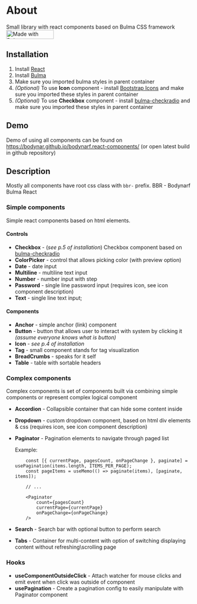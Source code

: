# About
Small library with react components based on Bulma CSS framework&nbsp; <a href="https://bulma.io" title="Bulma css framework">
	<img
    	src="https://bulma.io/images/made-with-bulma.png"
    	alt="Made with Bulma"
    	width="128"
    	height="24"/>
</a>

## Installation
1. Install [React](https://reactjs.org/)
2. Install [Bulma](https://bulma.io/)
3. Make sure you imported bulma styles in parent container
4. *(Optional)* To use **Icon** component - install [Bootstrap Icons](https://icons.getbootstrap.com/) and make sure you imported these styles in parent container
5. *(Optional)* To use **Checkbox** component - install [bulma-checkradio](https://www.npmjs.com/package/bulma-checkradio) and make sure you imported these styles in parent container


## Demo
Demo of using all components can be found on https://bodynar.github.io/bodynarf.react-components/ (or open latest build in github repository)
## Description
Mostly all components have root css class with `bbr-` prefix. BBR - Bodynarf Bulma React

### Simple components
Simple react components based on html elements.

#### Controls
 - **Checkbox** - (*see p.5 of installation*) Checkbox component based on [bulma-checkradio](https://wikiki.github.io/form/checkradio)
 - **ColorPicker** - control that allows picking color (with preview option)
 - **Date** - date input
 - **Multiline** - multiline text input
 - **Number** - number input with step
 - **Password** - single line password input (requires icon, see icon component description)
 - **Text** - single line text input;

#### Components
 - **Anchor** - simple anchor (link) component
 - **Button** - button that allows user to interact with system by clicking it _(assume everyone knows what is button)_
 - **Icon** - *see p.4 of installation*
 - **Tag** - small component stands for tag visualization
 - **BreadCrumbs** - speaks for it self
 - **Table** - table with sortable headers

### Complex components
Complex components is set of components built via combining simple components or represent complex logical component
 - **Accordion** - Collapsible container that can hide some content inside
 - **Dropdown** - custom dropdown component, based on html div elements & css (requires icon, see icon component description)
 - **Paginator** - Pagination elements to navigate through paged list
  
	Example:
	```tsx
		const [{ currentPage, pagesCount, onPageChange }, paginate] = usePagination(items.length, ITEMS_PER_PAGE);
		const pageItems = useMemo(() => paginate(items), [paginate, items]);

		// ...

		<Paginator
			count={pagesCount}
			currentPage={currentPage}
			onPageChange={onPageChange}
		/>
	```
 - **Search** - Search bar with optional button to perform search
 - **Tabs** - Container for multi-content with option of switching displaying content without refreshing\scrolling page
 
### Hooks

 - **useComponentOutsideClick** - Attach watcher for mouse clicks and emit event when click was outside of component
 - **usePagination** - Create a pagination config to easily manipulate with Paginator component
